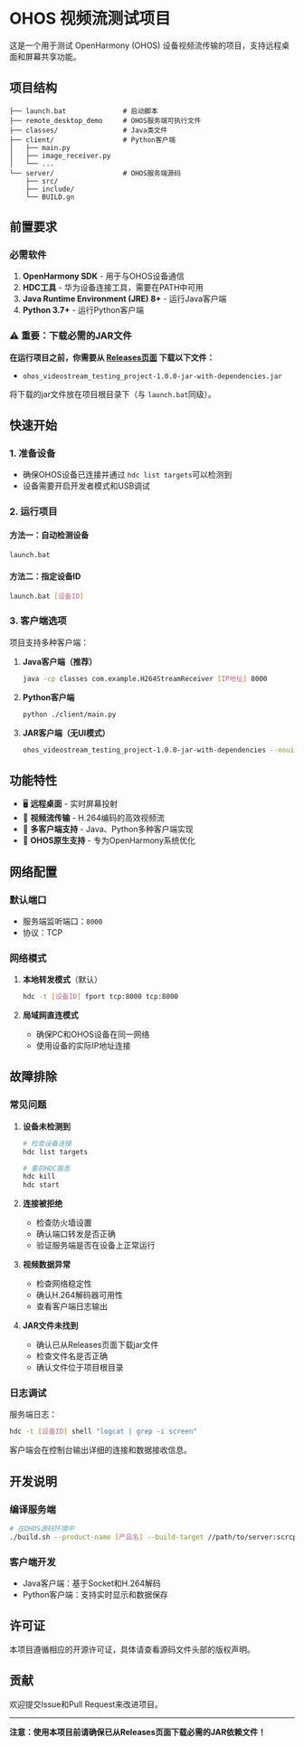 # OHOS 视频流测试项目

这是一个用于测试 OpenHarmony (OHOS) 设备视频流传输的项目，支持远程桌面和屏幕共享功能。

## 项目结构

```
├── launch.bat              # 启动脚本
├── remote_desktop_demo     # OHOS服务端可执行文件
├── classes/                # Java类文件
├── client/                 # Python客户端
│   ├── main.py
│   ├── image_receiver.py
│   └── ...
└── server/                 # OHOS服务端源码
    ├── src/
    ├── include/
    └── BUILD.gn
```

## 前置要求

### 必需软件

1. **OpenHarmony SDK** - 用于与OHOS设备通信
2. **HDC工具** - 华为设备连接工具，需要在PATH中可用
3. **Java Runtime Environment (JRE) 8+** - 运行Java客户端
4. **Python 3.7+** - 运行Python客户端

### ⚠️ 重要：下载必需的JAR文件

**在运行项目之前，你需要从 [Releases页面](https://github.com/LaNasilDark/ohos_videostream_testing_project/releases/tag/v1.0.1) 下载以下文件：**

- `ohos_videostream_testing_project-1.0.0-jar-with-dependencies.jar`

将下载的jar文件放在项目根目录下（与 `launch.bat`同级）。

## 快速开始

### 1. 准备设备

- 确保OHOS设备已连接并通过 `hdc list targets`可以检测到
- 设备需要开启开发者模式和USB调试

### 2. 运行项目

#### 方法一：自动检测设备

```bash
launch.bat
```

#### 方法二：指定设备ID

```bash
launch.bat [设备ID]
```

### 3. 客户端选项

项目支持多种客户端：

1. **Java客户端（推荐）**

   ```bash
   java -cp classes com.example.H264StreamReceiver [IP地址] 8000
   ```
2. **Python客户端**

   ```bash
   python ./client/main.py
   ```
3. **JAR客户端（无UI模式）**

   ```bash
   ohos_videostream_testing_project-1.0.0-jar-with-dependencies --noui [IP地址] 8000
   ```

## 功能特性

- 🖥️ **远程桌面** - 实时屏幕投射
- 🎥 **视频流传输** - H.264编码的高效视频流
- 🔧 **多客户端支持** - Java、Python多种客户端实现
- 📱 **OHOS原生支持** - 专为OpenHarmony系统优化

## 网络配置

### 默认端口

- 服务端监听端口：`8000`
- 协议：TCP

### 网络模式

1. **本地转发模式**（默认）

   ```bash
   hdc -t [设备ID] fport tcp:8000 tcp:8000
   ```
2. **局域网直连模式**

   - 确保PC和OHOS设备在同一网络
   - 使用设备的实际IP地址连接

## 故障排除

### 常见问题

1. **设备未检测到**

   ```bash
   # 检查设备连接
   hdc list targets

   # 重启HDC服务
   hdc kill
   hdc start
   ```
2. **连接被拒绝**

   - 检查防火墙设置
   - 确认端口转发是否正确
   - 验证服务端是否在设备上正常运行
3. **视频数据异常**

   - 检查网络稳定性
   - 确认H.264解码器可用性
   - 查看客户端日志输出
4. **JAR文件未找到**

   - 确认已从Releases页面下载jar文件
   - 检查文件名是否正确
   - 确认文件位于项目根目录

### 日志调试

服务端日志：

```bash
hdc -t [设备ID] shell "logcat | grep -i screen"
```

客户端会在控制台输出详细的连接和数据接收信息。

## 开发说明

### 编译服务端

```bash
# 在OHOS源码环境中
./build.sh --product-name [产品名] --build-target //path/to/server:scrcpyoh_server
```

### 客户端开发

- Java客户端：基于Socket和H.264解码
- Python客户端：支持实时显示和数据保存

## 许可证

本项目遵循相应的开源许可证，具体请查看源码文件头部的版权声明。

## 贡献

欢迎提交Issue和Pull Request来改进项目。

---

**注意：使用本项目前请确保已从Releases页面下载必需的JAR依赖文件！**
